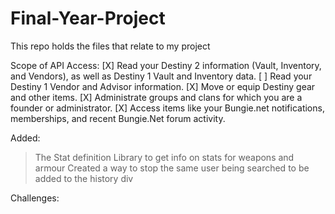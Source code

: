 # Final-Year-Project
This repo holds the files that relate to my project


Scope of API Access:
[X] Read your Destiny 2 information (Vault, Inventory, and Vendors), as well as Destiny 1 Vault and Inventory data.
[ ] Read your Destiny 1 Vendor and Advisor information.
[X] Move or equip Destiny gear and other items.
[X] Administrate groups and clans for which you are a founder or administrator.
[X] Access items like your Bungie.net notifications, memberships, and recent Bungie.Net forum activity.


Added:
  > The Stat definition Library to get info on stats for weapons and armour
  > Created a way to stop the same user being searched to be added to the history div

Challenges:
  > 